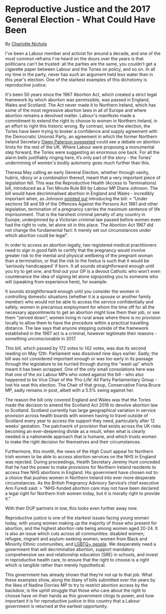 Reproductive Justice and the 2017 General Election - What Could Have Been
=========================================================================

By [Charlotte Nichols](https://twitter.com/charlotte2153?lang=en)

I've been a Labour member and activist for around a decade, and one of
the most common refrains I've heard on the doors over the years is that
politicians can't be trusted: all the parties are the same, you couldn't
get a cigarette paper between Labour and the Tories on policy, and so
on. In all my time in the party, never has such an argument held less
water than in this year's election. One of the starkest examples of this
dichotomy is reproductive justice.

It's been 50 years since the 1967 Abortion Act, which created a strict
legal framework by which abortion was permissible, was passed in
England, Wales and Scotland. The Act never made it to Northern Ireland,
which has some of the most regressive abortion laws in all of Europe and
where abortion remains a devolved matter. Labour's manifesto made a
commitment to extend the right to choose to women in Northern Ireland,
in an effort to right this historic wrong. By contrast, since the
election, the Tories have been trying to broker a confidence and supply
agreement with the Democratic Unionist Party, an agreement in which the
former Northern Ireland Secretary [Owen Paterson
suggested](http://www.huffingtonpost.co.uk/entry/owen-paterson-hints-at-debate-on-reduced-abortion-times-as-tories-enter-pact-with-dup_uk_593bbdf2e4b0b13f2c6ae281)
could see a debate on abortion limits for the rest of the UK. Where
Labour were proposing a monumental step forward, the Tories were
suggesting an enormous one back. For all the alarm bells justifiably
ringing here, it’s only part of the story - the Tories’ undermining of
women's bodily autonomy goes much further than this.

Theresa May calling an early General Election, whether through vanity,
hubris, idiocy or a combination thereof, meant that a very important
piece of legislation fell. This was the Reproductive Health (Access to
Terminations) bill, introduced as a Ten Minute Rule Bill by Labour MP
Diana Johnson. The bill would have decriminalised abortion in England
and Wales - incredibly important when, as Johnson [pointed
out](https://hansard.parliament.uk/commons/2017-03-13/debates/D76D740D-2DDD-4CCB-AC11-C0DBE3B7D0D8/ReproductiveHealth(AccessToTerminations))
introducing the bill: &gt; “Under sections 58 and 59 of the Offences
Against the Persons Act 1861 and other legislation, termination of a
pregnancy carries the maximum sentence of life imprisonment. That is the
harshest criminal penalty of any country in Europe, underpinned by a
Victorian criminal law passed before women even had the right to vote,
let alone sit in this place. The Abortion Act 1967 did not change the
fundamental fact: it merely set out circumstances under which abortion
could be legal”.

In order to access an abortion legally, two registered medical
practitioners need to sign in good faith to certify that the pregnancy
would involve greater risk to the mental and physical wellbeing of the
pregnant woman than a termination, or that the risk to the foetus is
such that it would be ‘seriously handicapped’ if born. It all sounds
straightforward enough until you try to get one, and find out your GP is
a devout Catholic who won’t even countenance the idea of signing let
alone signposting you to someone who will (speaking from experience
here), for example.

It sounds straightforward enough until you consider the women in
controlling domestic situations (whether it is a spouse or another
family member) who would not be able to access the service
confidentially and safely; women in precarious employment for whom the
time off for all the necessary appointments to get an abortion might
lose them their job, or see them “zeroed down”; women living in rural
areas where there is no provision locally to allow them to have the
procedure within a practical travelling distance. The law says that
anyone stepping outside of the framework established in the 1967 act is
a criminal, however legitimate their reasons - something unconscionable
in 2017.

This bill, which passed by 172 votes to 142 votes, was due its second
reading on May 12th. Parliament was dissolved nine days earlier. Sadly,
the bill was not considered important enough or was too early in its
passage through the legislature to be hurried through during the “wash
up” which meant it has been scrapped. One of the only small consolations
here was that one of the six Labour MPs who voted against the bill - who
also happened to be Vice Chair of the ‘Pro-Life’ All Party Parliamentary
Group - lost his seat this election. The Chair of that group,
Conservative Fiona Bruce MP, sadly remains in post, albeit with a 5.5%
swing against her.

The reason the bill only covered England and Wales was that the Tories
made the decision to amend the Scotland Act 2016 to devolve abortion law
to Scotland. Scotland currently has large geographical variation in
service provision across health boards with women having to travel
outside of Scotland every year to access the support they need,
particularly after 12 weeks’ gestation. The patchwork of provision that
exists across the UK risks becoming an ever-deepening divide as a
result, when what is clearly needed is a nationwide approach that is
humane, and which trusts women to make the right decision for themselves
and their circumstances.

Furthermore, this month, the news of the High Court appeal for Northern
Irish women to be able to access abortion services on the NHS in England
was rejected. During proceedings, Health Secretary Jeremy Hunt conceded
that he had the power to make provisions for Northern Ireland residents
to access free NHS abortions in England. His government have chosen not
to: a choice that pushes women in Northern Ireland into ever more
desperate circumstances. As the British Pregnancy Advisory Service’s
chief executive Ann Furedi said: &gt; "NHS-funded abortion care may not
have been declared a legal right for Northern Irish women today, but it
is morally right to provide it."

With their DUP partners in tow, this looks even further away now.

Reproductive justice is one of the starkest issues facing young women
today, with young women making up the majority of those who present for
abortion, and the highest abortion rate being among women aged 20-24. It
is also an issue which cuts across all communities: disabled women;
refugee, migrant and asylum-seeking women; women from Black and Minority
Ethnic communities, and [LGBTQ+
people](http://www.nclrights.org/abortion-access-is-an-lgbt-issue/). We
desperately need a government that will decriminalise abortion, support
mandatory comprehensive sex and relationship education (SRE) in schools,
and invest in reproductive health care, to ensure that the right to
choose is a right which is tangible rather than merely hypothetical.

This government has already shown that they’re not up to that job. What
these examples show, along the litany of bills submitted over the years
by the likes of Nadine Dorries MP to try to restrict abortion access by
the backdoor, is the uphill struggle that those who care about the right
to choose have on their hands as this government clings to power, and
how important it is for reproductive justice in this country that a
Labour government is returned at the earliest opportunity.
